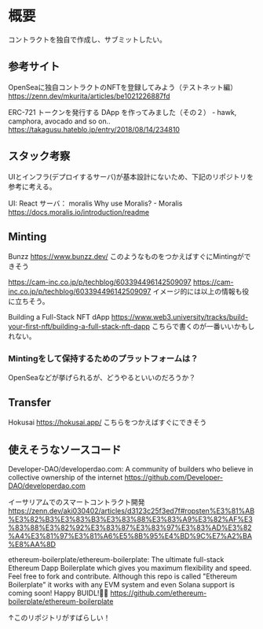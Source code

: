 # 概要

コントラクトを独自で作成し、サブミットしたい。

## 参考サイト

OpenSeaに独自コントラクトのNFTを登録してみよう（テストネット編） https://zenn.dev/mkurita/articles/be1021226887fd

ERC-721 トークンを発行する DApp を作ってみました（その２） - hawk, camphora, avocado and so on.. https://takagusu.hateblo.jp/entry/2018/08/14/234810

## スタック考察

UIとインフラ(デプロイするサーバ)が基本設計にないため、下記のリポジトリを参考に考える。

UI: React
サーバ： moralis
Why use Moralis? - Moralis https://docs.moralis.io/introduction/readme

## Minting

Bunzz https://www.bunzz.dev/
このようなものをつかえばすぐにMintingができそう

https://cam-inc.co.jp/p/techblog/603394496142509097 https://cam-inc.co.jp/p/techblog/603394496142509097
イメージ的には以上の情報も役に立ちそう。

Building a Full-Stack NFT dApp https://www.web3.university/tracks/build-your-first-nft/building-a-full-stack-nft-dapp
こちらで書くのが一番いいかもしれない。

### Mintingをして保持するためのプラットフォームは？

OpenSeaなどが挙げられるが、どうやるといいのだろうか？

## Transfer

Hokusai https://hokusai.app/
こちらをつかえばすぐにできそう

## 使えそうなソースコード

Developer-DAO/developerdao.com: A community of builders who believe in collective ownership of the internet https://github.com/Developer-DAO/developerdao.com

イーサリアムでのスマートコントラクト開発 https://zenn.dev/aki030402/articles/d3123c25f3ed7f#ropsten%E3%81%AB%E3%82%B3%E3%83%B3%E3%83%88%E3%83%A9%E3%82%AF%E3%83%88%E3%82%92%E3%83%87%E3%83%97%E3%83%AD%E3%82%A4%E3%81%97%E3%81%A6%E5%8B%95%E4%BD%9C%E7%A2%BA%E8%AA%8D

ethereum-boilerplate/ethereum-boilerplate: The ultimate full-stack Ethereum Dapp Boilerplate which gives you maximum flexibility and speed. Feel free to fork and contribute. Although this repo is called "Ethereum Boilerplate" it works with any EVM system and even Solana support is coming soon! Happy BUIDL!👷‍♂️ https://github.com/ethereum-boilerplate/ethereum-boilerplate

↑このリポジトリがすばらしい！
